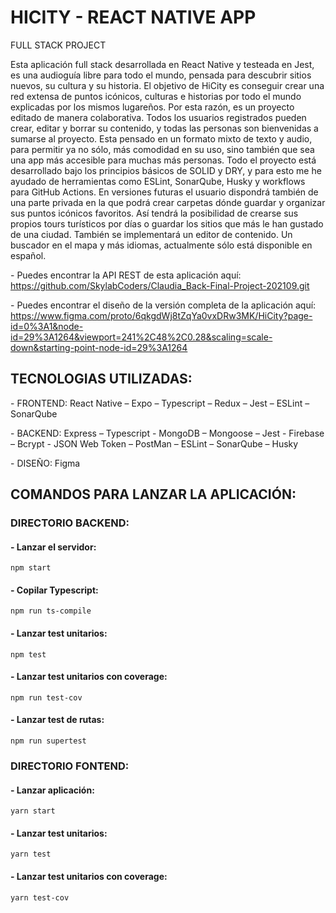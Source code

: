 # HICITY - REACT NATIVE APP

FULL STACK PROJECT

Esta aplicación full stack desarrollada en React Native y testeada en Jest, es una audioguía libre para todo el mundo, pensada para descubrir sitios nuevos, su cultura y su historia.
El objetivo de HiCity es conseguir crear una red extensa de puntos icónicos, culturas e historias por todo el mundo explicadas por los mismos lugareños. Por esta razón, es un proyecto editado de manera colaborativa. Todos los usuarios registrados pueden crear, editar y borrar su contenido, y todas las personas son bienvenidas a sumarse al proyecto.
Esta pensado en un formato mixto de texto y audio, para permitir ya no sólo, más comodidad en su uso, sino también que sea una app más accesible para muchas más personas.
Todo el proyecto está desarrollado bajo los principios básicos de SOLID y DRY, y para esto me he ayudado de herramientas como ESLint, SonarQube, Husky y workflows para GitHub Actions.
En versiones futuras el usuario dispondrá también de una parte privada en la que podrá crear carpetas dónde guardar y organizar sus puntos icónicos favoritos. Así tendrá la posibilidad de crearse sus propios tours turísticos por días o guardar los sitios que más le han gustado de una ciudad.
También se implementará un editor de contenido. Un buscador en el mapa y más idiomas, actualmente sólo está disponible en español.

\- Puedes encontrar la API REST de esta aplicación aquí: https://github.com/SkylabCoders/Claudia_Back-Final-Project-202109.git

\- Puedes encontrar el diseño de la versión completa de la aplicación aquí: https://www.figma.com/proto/6qkgdWj8tZqYa0vxDRw3MK/HiCity?page-id=0%3A1&node-id=29%3A1264&viewport=241%2C48%2C0.28&scaling=scale-down&starting-point-node-id=29%3A1264

## TECNOLOGIAS UTILIZADAS:

\- FRONTEND: React Native – Expo – Typescript – Redux – Jest – ESLint – SonarQube

\- BACKEND: Express – Typescript - MongoDB – Mongoose – Jest - Firebase – Bcrypt - JSON Web Token – PostMan – ESLint – SonarQube – Husky

\- DISEÑO: Figma

## COMANDOS PARA LANZAR LA APLICACIÓN:

### DIRECTORIO BACKEND:

#### - Lanzar el servidor:

```
npm start
```

#### - Copilar Typescript:

```
npm run ts-compile
```

#### - Lanzar test unitarios:

```
npm test
```

#### - Lanzar test unitarios con coverage:

```
npm run test-cov
```

#### - Lanzar test de rutas:

```
npm run supertest
```

### DIRECTORIO FONTEND:

#### - Lanzar aplicación:

```
yarn start
```

#### - Lanzar test unitarios:

```
yarn test
```

#### - Lanzar test unitarios con coverage:

```
yarn test-cov
```
